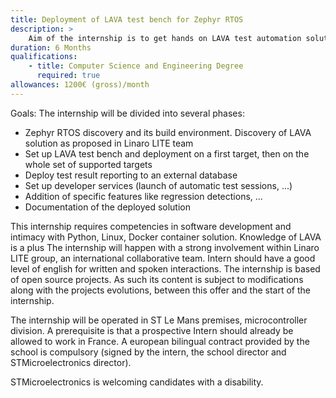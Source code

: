 ```yaml
---
title: Deployment of LAVA test bench for Zephyr RTOS
description: >
    Aim of the internship is to get hands on LAVA test automation solution set up in Linaro LITE group and deploy it on a full scale Zephyr RTOS test bench.
duration: 6 Months
qualifications:
    - title: Computer Science and Engineering Degree
      required: true
allowances: 1200€ (gross)/month
---
```

Goals:  The internship will be divided into several phases:

* Zephyr RTOS discovery and its build environment. Discovery of LAVA solution as proposed in Linaro LITE team
* Set up LAVA test bench and deployment on a first target, then on the whole set of supported targets
* Deploy test result reporting to an external database
* Set up developer services (launch of automatic test sessions, ...)
* Addition of specific features like regression detections, ...
* Documentation of the deployed solution

This internship requires competencies in software development and intimacy with Python, Linux, Docker container solution. Knowledge of LAVA is a plus
The internship will happen with a strong involvement within Linaro LITE group, an international collaborative team. Intern should have a good level of english for written and spoken interactions.
The internship is based of open source projects. As such its content is subject to modifications along with the projects evolutions, between this offer and the start of the internship.

The internship will be operated in ST Le Mans premises, microcontroller division.  A prerequisite is that a prospective Intern should already be allowed to work in France.
A european bilingual contract provided by the school is compulsory (signed by the intern, the school director and STMicroelectronics director).

STMicroelectronics is welcoming candidates with a disability.
